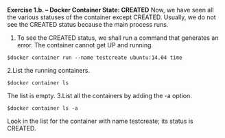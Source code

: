 **Exercise 1.b. – Docker Container State: CREATED**
Now, we have seen all the various statuses of the container except CREATED. Usually, we do not see the CREATED status
 because the main process runs. 
1. To see the CREATED status, we shall run a command that generates an error. The container cannot get UP and running. 
```
$docker container run --name testcreate ubuntu:14.04 time
```
2.List the running containers.
```
$docker container ls
```
The list is empty.
3.List all the containers by adding the -a option.
```
$docker container ls -a
```
Look in the list for the container with name testcreate; its status is CREATED.
